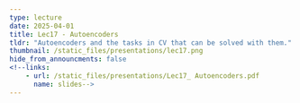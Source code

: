 ```yaml
---
type: lecture
date: 2025-04-01
title: Lec17 - Autoencoders
tldr: "Autoencoders and the tasks in CV that can be solved with them."
thumbnail: /static_files/presentations/lec17.png
hide_from_announcments: false
<!--links:
    - url: /static_files/presentations/Lec17_ Autoencoders.pdf
      name: slides-->
---
```

